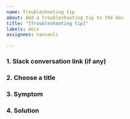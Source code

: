```yaml
---
name: Troubleshooting tip
about: Add a troubleshooting tip to the doc
title: "[Troubleshooting tip]"
labels: docs
assignees: nannanli

---
```


<!--Thank you for deciding to add a troubleshooting tip to the documentation. Before you create the issue, you can review the existing [Troubleshooting tips](https://docs.zowe.org/stable/troubleshoot/troubleshooting.html) to check if the issue and solution has already been documented. If not, provide the following information to help the content team understand and document the tip. -->

### 1. Slack conversation link (if any)

<!--Provide a link to the troubleshooting conversation on Slack if any. For example, https://ibm-systems-z.slack.com/archives/CA2PBRTEH/p1585547402007900-->

### 2. Choose a title

<!--Name it after the problem you're trying to solve, using the terms users are likely to type into the search . For example, `Cannot log in to the Zowe Desktop`, `npm install -gCommand Fails Due to an EPERM Error`.-->

### 3. Symptom

<!--Describe the problem and symptom as other people would experience it. For example, `When you open apps in the desktop, a page is displayed with the message "The plugin failed to load." `-->

### 4. Solution

<!--Describe the possible causes and how to fix the problem. Add screenshots, illustrations as necessary.-->
